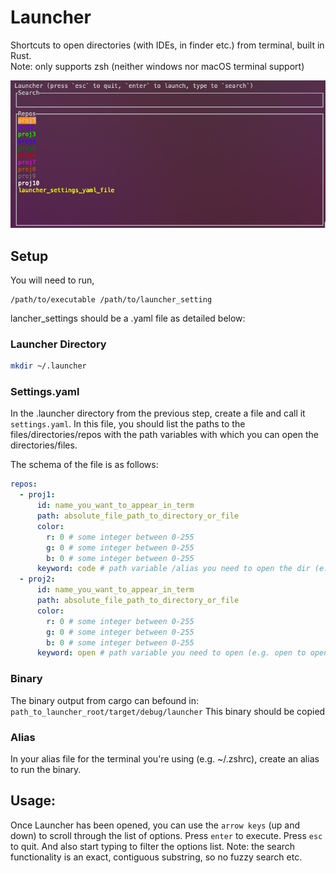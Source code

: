 # Launcher

Shortcuts to open directories (with IDEs, in finder etc.) from terminal, built in Rust.  
Note: only supports zsh (neither windows nor macOS terminal support)

![launcher](docs_img.png)

## Setup

You will need to run,

```
/path/to/executable /path/to/launcher_setting
```

lancher_settings should be a .yaml file as detailed below:

### Launcher Directory

```bash
mkdir ~/.launcher
```

### Settings.yaml

In the .launcher directory from the previous step, create a file and call it `settings.yaml`. In this file, you should list the paths to the files/directories/repos with the path variables with which you can open the directories/files.

The schema of the file is as follows:

```yaml
repos:
  - proj1:
      id: name_you_want_to_appear_in_term
      path: absolute_file_path_to_directory_or_file
      color:
        r: 0 # some integer between 0-255
        g: 0 # some integer between 0-255
        b: 0 # some integer between 0-255
      keyword: code # path variable /alias you need to open the dir (e.g. code for vscode)
  - proj2:
      id: name_you_want_to_appear_in_term
      path: absolute_file_path_to_directory_or_file
      color:
        r: 0 # some integer between 0-255
        g: 0 # some integer between 0-255
        b: 0 # some integer between 0-255
      keyword: open # path variable you need to open (e.g. open to open in finder)
```

### Binary

The binary output from cargo can befound in:  
`path_to_launcher_root/target/debug/launcher`
This binary should be copied

### Alias

In your alias file for the terminal you're using (e.g. ~/.zshrc), create an alias to run the binary.

## Usage:

Once Launcher has been opened, you can use the `arrow keys` (up and down) to scroll through the list of options. Press `enter` to execute. Press `esc` to quit. And also start typing to filter the options list. Note: the search functionality is an exact, contiguous substring, so no fuzzy search etc.
